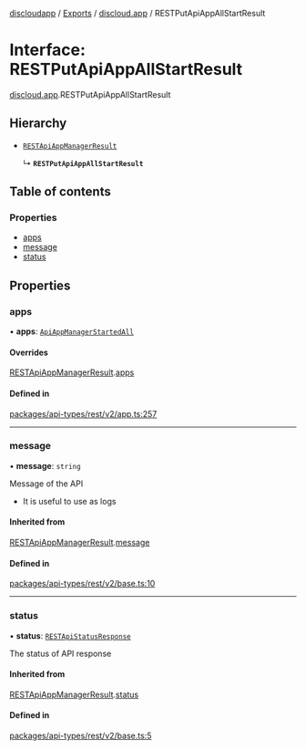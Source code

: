 [discloudapp](../README.md) / [Exports](../modules.md) / [discloud.app](../modules/discloud_app.md) / RESTPutApiAppAllStartResult

# Interface: RESTPutApiAppAllStartResult

[discloud.app](../modules/discloud_app.md).RESTPutApiAppAllStartResult

## Hierarchy

- [`RESTApiAppManagerResult`](discloud_app.RESTApiAppManagerResult.md)

  ↳ **`RESTPutApiAppAllStartResult`**

## Table of contents

### Properties

- [apps](discloud_app.RESTPutApiAppAllStartResult.md#apps)
- [message](discloud_app.RESTPutApiAppAllStartResult.md#message)
- [status](discloud_app.RESTPutApiAppAllStartResult.md#status)

## Properties

### apps

• **apps**: [`ApiAppManagerStartedAll`](discloud_app.ApiAppManagerStartedAll.md)

#### Overrides

[RESTApiAppManagerResult](discloud_app.RESTApiAppManagerResult.md).[apps](discloud_app.RESTApiAppManagerResult.md#apps)

#### Defined in

[packages/api-types/rest/v2/app.ts:257](https://github.com/discloud/discloud.app/blob/9c516a5/packages/api-types/rest/v2/app.ts#L257)

___

### message

• **message**: `string`

Message of the API
- It is useful to use as logs

#### Inherited from

[RESTApiAppManagerResult](discloud_app.RESTApiAppManagerResult.md).[message](discloud_app.RESTApiAppManagerResult.md#message)

#### Defined in

[packages/api-types/rest/v2/base.ts:10](https://github.com/discloud/discloud.app/blob/9c516a5/packages/api-types/rest/v2/base.ts#L10)

___

### status

• **status**: [`RESTApiStatusResponse`](../modules/discloud_app.md#restapistatusresponse)

The status of API response

#### Inherited from

[RESTApiAppManagerResult](discloud_app.RESTApiAppManagerResult.md).[status](discloud_app.RESTApiAppManagerResult.md#status)

#### Defined in

[packages/api-types/rest/v2/base.ts:5](https://github.com/discloud/discloud.app/blob/9c516a5/packages/api-types/rest/v2/base.ts#L5)
